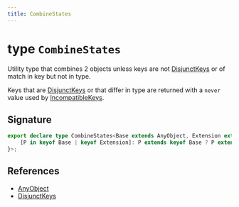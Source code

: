```yaml
---
title: CombineStates
---
```


# type `CombineStates`

Utility type that combines 2 objects unless keys are not [DisjunctKeys](disjunct-keys) or of match in key but not in type.



Keys that are [DisjunctKeys](disjunct-keys) or that differ in type are returned with a `never` value used by [IncompatibleKeys](incompatible-keys)<!-- -->.



## Signature


```typescript
export declare type CombineStates<Base extends AnyObject, Extension extends AnyObject> = Merge<{
    [P in keyof Base | keyof Extension]: P extends keyof Base ? P extends keyof Extension ? Base[P] extends Extension[P] ? Extension[P] extends Base[P] ? Extension[P] : never : never : P extends DisjunctKeys<keyof Base, keyof Extension> ? never : Base[P] : P extends keyof Extension ? P extends DisjunctKeys<keyof Base, keyof Extension> ? never : Extension[P] : never;
}>;
```
## References

-  [AnyObject](any-object)
-  [DisjunctKeys](disjunct-keys)